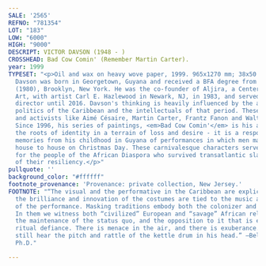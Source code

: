 ```yaml
---
SALE: '2565'
REFNO: "781354"
LOT: "183"
LOW: "6000"
HIGH: "9000"
DESCRIPT: VICTOR DAVSON (1948 - )
CROSSHEAD: Bad Cow Comin' (Remember Martin Carter).
year: 1999
TYPESET: "<p>Oil and wax on heavy wove paper, 1999. 965x1270 mm; 38x50 inches.<br><br>Victor
  Davson was born in Georgetown, Guyana and received a BFA degree from Pratt Institute
  (1980), Brooklyn, New York. He was the co-founder of Aljira, a Center for Contemporary
  Art, with artist Carl E. Hazlewood in Newark, NJ, in 1983, and served as its founding
  director until 2016. Davson's thinking is heavily influenced by the anti-colonial
  politics of the Caribbean and the intellectuals of that period. These include writers
  and activists like Aimé Césaire, Martin Carter, Frantz Fanon and Walter Rodney.
  Since 1996, his series of paintings, <em>Bad Cow Comin'</em> is his attempt to negotiate
  the roots of identity in a terrain of loss and desire - it is a response to strong
  memories from his childhood in Guyana of performances in which men masqueraded from
  house to house on Christmas Day. These carnivalesque characters serve as metaphors
  for the people of the African Diaspora who survived transatlantic slavery because
  of their resiliency.</p>"
pullquote: ''
background_color: "#ffffff"
footnote_provenance: 'Provenance: private collection, New Jersey.'
FOOTNOTE: "“The visual and the performative in the Caribbean are explicitly linked;
  the brilliance and innovation of the costumes are tied to the music and the meaning
  of the performance. Masking traditions embody both the colonizer and the colonized.
  In them we witness both “civilized” European and “savage” African religious expressions;
  the maintenance of the status quo, and the opposition to it that is expressed in
  ritual defiance. There is menace in the air, and there is exuberance. Davson can
  still hear the pitch and rattle of the kettle drum in his head.” —Belinda Edmondson
  Ph.D."

---
```

